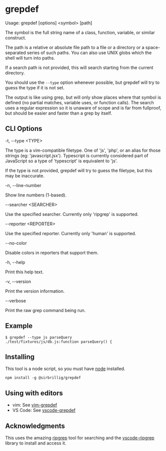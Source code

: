 # grepdef

Usage: grepdef [options] &lt;symbol&gt; [path]

The symbol is the full string name of a class, function, variable, or similar construct.

The path is a relative or absolute file path to a file or a directory or a space-separated series of such paths. You can also use UNIX globs which the shell will turn into paths.

If a search path is not provided, this will search starting from the current directory.

You should use the `--type` option whenever possible, but grepdef will try to guess the type if it is not set.

The output is like using grep, but will only show places where that symbol is defined (no partial matches, variable uses, or function calls). The search uses a regular expression so it is unaware of scope and is far from fullproof, but should be easier and faster than a grep by itself.

## CLI Options

-t, --type &lt;TYPE&gt;

The type is a vim-compatible filetype. One of 'js', 'php', or an alias for those strings (eg: 'javascript.jsx'). Typescript is currently considered part of JavaScript so a type of 'typescript' is equivalent to 'js'.

If the type is not provided, grepdef will try to guess the filetype, but this may be inaccurate.

-n, --line-number

Show line numbers (1-based).

--searcher &lt;SEARCHER&gt;

Use the specified searcher. Currently only 'ripgrep' is supported.

--reporter &lt;REPORTER&gt;

Use the specified reporter. Currently only 'human' is supported.

--no-color

Disable colors in reporters that support them.

-h, --help

Print this help text.

-v, --version

Print the version information.

--verbose

Print the raw grep command being run.

## Example

```
$ grepdef --type js parseQuery
./test/fixtures/js/db.js:function parseQuery() {
```

## Installing

This tool is a node script, so you must have [node](https://nodejs.org/en/) installed.

```
npm install -g @sirbrillig/grepdef
```

## Using with editors

- vim: See [vim-grepdef](https://github.com/sirbrillig/vim-grepdef)
- VS Code: See [vscode-grepdef](https://github.com/sirbrillig/vscode-grepdef)


## Acknowledgments

This uses the amazing [ripgrep](https://github.com/BurntSushi/ripgrep) tool for searching and the [vscode-ripgrep](https://github.com/microsoft/vscode-ripgrep) library to install and access it.
